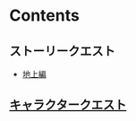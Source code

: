 # Contents

## ストーリークエスト

- [地上編](pages/EarthQuestStoryPlayback.md)

## [キャラクタークエスト](pages/StoryPlaybackCharacterDetail.md)

